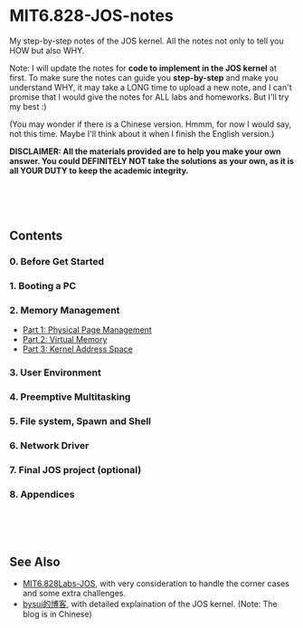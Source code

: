 # MIT6.828-JOS-notes
My step-by-step notes of the JOS kernel. All the notes not only to tell you HOW but also WHY.

Note: I will update the notes for **code to implement in the JOS kernel** at first. To make sure the notes can guide you **step-by-step** and make you understand WHY, it may take a LONG time to upload a new note, and I can't promise that I would give the notes for ALL labs and homeworks. But I'll try my best :)

(You may wonder if there is a Chinese version. Hmmm, for now I would say, not this time. Maybe I'll think about it when I finish the English version.)

**DISCLAIMER: All the materials provided are to help you make your own answer. You could DEFINITELY NOT take the solutions as your own, as it is all YOUR DUTY to keep the academic integrity.**

<br>
<br>
<br>

## Contents

### 0. Before Get Started
<!--
- [Get Ready: Build Your Own Toolchain](get-started/build-your-own-toolchain.md)
-->
<!--
- The View of the JOS kernel
-->
<!--
- [Code Carefully and Coherently](get-started/code-carefully-and-coherently.md)
-->

### 1. Booting a PC

### 2. Memory Management
- [Part 1: Physical Page Management](mem-man/phys-pg-man.md)
- [Part 2: Virtual Memory](mem-man/virtu-mem.md)
- [Part 3: Kernel Address Space](mem-man/kern-addr-space.md)

### 3. User Environment

### 4. Preemptive Multitasking

### 5. File system, Spawn and Shell

### 6. Network Driver

### 7. Final JOS project (optional)

### 8. Appendices

<br>
<br>
<br>

## See Also

- [MIT6.828Labs-JOS](https://github.com/hehao98/MIT6.828Labs-JOS/), with very consideration to handle the corner cases and some extra challenges.
- [bysui的博客](https://blog.csdn.net/bysui), with detailed explaination of the JOS kernel. (Note: The blog is in Chinese)